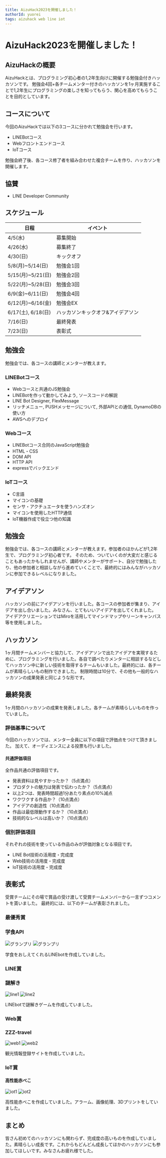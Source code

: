 ```yaml
---
title: AizuHack2023を開催しました！
authorId: yuorei
tags: aizuhack web line iot
---
```


# AizuHack2023を開催しました！

## AizuHackの概要

AizuHackとは、プログラミング初心者の1,2年生向けに開催する勉強会付きハッカソンです。
勉強会4回+各チームメンター付きのハッカソンを1ヶ月実施することで1,2年生にプログラミングの楽しさを知ってもらう、関心を高めてもらうことを目的としています。

## コースについて

今回のAizuHackでは以下の3コースに分かれて勉強会を行います。

- LINEBotコース
- Webフロントエンドコース
- IoTコース

勉強会終了後、各コース修了者を組み合わせた複合チームを作り、ハッカソンを開催します。

## 協賛

- LINE Developer Community

## スケジュール

| 日程           | イベント                |
|---------------|-----------------------|
| 4/5(水)       | 募集開始              |
| 4/26(水)      | 募集終了              |
| 4/30(日)      | キックオフ            |
| 5/8(月)~5/14(日) | 勉強会1回          |
| 5/15(月)~5/21(日) | 勉強会2回        |
| 5/22(月)~5/28(日) | 勉強会3回        |
| 6/9(金)~6/11(日)  | 勉強会4回        |
| 6/12(月)~6/16(金) | 勉強会EX         |
| 6/17(土), 6/18(日) | ハッカソンキックオフ&アイデアソン |
| 7/16(日)      | 最終発表              |
| 7/23(日)      | 表彰式                |

## 勉強会

勉強会では、各コースの講師とメンターが教えます。

### LINEBotコース

- Webコースと共通のJS勉強会
- LINEBotを作って動かしてみよう, ソースコードの解説
- LINE Bot Designer, FlexMessage
- リッチメニュー, PUSHメッセージについて, 外部APIとの通信, DynamoDBの使い方
- AWSへのデプロイ

### Webコース

- LINEBotコース合同のJavaScript勉強会
- HTML・CSS
- DOM API
- HTTP API
- expressでバックエンド

### IoTコース

- C言語
- マイコンの基礎
- センサ・アクチュエータを使うハンズオン
- マイコンを使用したHTTP通信
- IoT機器作成で役立つ他の知識

## 勉強会

勉強会では、各コースの講師とメンターが教えます。参加者のほかんどが1,2年生で、プログラミング初心者です。
そのため、ついていくのが大変だと感じることもあったかもしれませんが、講師やメンターがサポート、自分で勉強したり、他の参加者と相談しながら進めていくことで、最終的にはみんながハッカソンに参加できるレベルになりました。

## アイデアソン

ハッカソンの前にアイデアソンを行いました。各コースの参加者が集まり、アイデアを出し合いました。みなさん、とてもいいアイデアを出してくれました。
アイデアクリエーションではMiroを活用してマインドマップやリーンキャンバス等を使用しました。

## ハッカソン

1ヶ月間チームメンバーと協力して、アイデアソンで出たアイデアを実現するために、プログラミングを行いました。各自で調べたりメンターに相談するなどしてハッカソン中に新しい技術を取得するチームもいました。最終的には、各チームが素晴らしいもの制作できました。
制限時間は10分で、その他も一般的なハッカソンの成果発表と同じような形です。

## 最終発表

1ヶ月間のハッカソンの成果を発表しました。各チームが素晴らしいものを作っていました。
### 評価基準について
今回のハッカソンでは、メンター全員に以下の項目で評価点をつけて頂きました。
加えて、オーディエンスによる投票も行いました。

#### 共通評価項目
全作品共通の評価項目です。

- 発表資料は見やすかったか？（5点満点）
- プロダクトの魅力は発表で伝わったか？（5点満点）
- 以上2つは、発表時間超過1分あたり素点の10%減点
- ワクワクする作品か？（10点満点）
- アイデアの創造性（10点満点）
- 作品は最低限動作するか？（10点満点）
- 技術的なレベルは高いか？（10点満点）

### 個別評価項目
それぞれの技術を使っている作品のみが評価対象となる項目です。

- LINE Bot技術の活用度・完成度
- Web技術の活用度・完成度
- IoT技術の活用度・完成度

## 表彰式
受賞チームにその場で賞品の受け渡して受賞チームメンバーから一言ずつコメントを貰いました。
最終的には、以下のチームが表彰されました。

### 最優秀賞
### 学食API
![グランプリ](/articles/aizuhack-2023/gp.png)
![グランプリ](/articles/aizuhack-2023/gp2.png)

学食をおしえてくれるLINEbotを作成していました。

### LINE賞
### 謎解き
![line1](/articles/aizuhack-2023/line1.png)
![line2](/articles/aizuhack-2023/line2.png)

LINEbotで謎解きゲームを作成していました。

### Web賞
### ZZZ-travel

![web1](/articles/aizuhack-2023/web1.png)
![web2](/articles/aizuhack-2023/web2.png)

観光情報登録サイトを作成していました。

### IoT賞

#### 高性能赤べこ
![iot1](/articles/aizuhack-2023/iot1.png)
![iot2](/articles/aizuhack-2023/iot2.png)

高性能赤べこを作成していました。アラーム、画像処理、3Dプリントをしていました。

## まとめ
皆さん初めてのハッカソンにも関わらず、完成度の高いものを作成していました。素晴らしい成長です。これからもどんどん成長してほかのハッカソンにも参加してほしいです。みなさんお疲れ様でした。